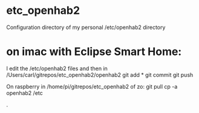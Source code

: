 # etc_openhab2
Configuration directory of my personal /etc/openhab2 directory

# on imac with Eclipse Smart Home:
I edit the /etc/openhab2 files and then
in /Users/carl/gitrepos/etc_openhab2/openhab2 
git add *
git commit
git push

On raspberry in /home/pi/gitrepos/etc_openhab2 of zo:
git pull
cp -a openhab2 /etc

.
